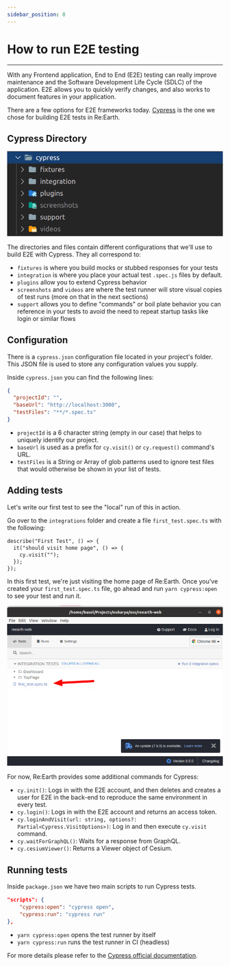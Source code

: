 ```yaml
---
sidebar_position: 8
---
```


# How to run E2E testing
------

With any Frontend application, End to End (E2E) testing can really improve maintenance and the Software Development Life Cycle (SDLC) of the application. E2E allows you to quickly verify changes, and also works to document features in your application.

There are a few options for E2E frameworks today. [Cypress](https://www.cypress.io/) is the one we chose for building E2E tests in Re:Earth.

## Cypress Directory

![cypress.png](./images/cypress.png)

The directories and files contain different configurations that we'll use to build E2E with Cypress. They all correspond to:

- `fixtures` is where you build mocks or stubbed responses for your tests
- `integration` is where you place your actual test `.spec.js` files by default.
- `plugins` allow you to extend Cypress behavior
- `screenshots` and `videos` are where the test runner will store visual copies of test runs (more on that in the next sections)
- `support` allows you to define "commands" or boil plate behavior you can reference in your tests to avoid the need to repeat startup tasks like login or similar flows

## Configuration

There is a `cypress.json` configuration file located in your project's folder. This JSON file is used to store any configuration values you supply.

Inside `cypress.json` you can find the following lines:

```json
{
  "projectId": "",
  "baseUrl": "http://localhost:3000",
  "testFiles": "**/*.spec.ts"
}
```

- `projectId` is a 6 character string (empty in our case) that helps to uniquely identify our project.
- `baseUrl` is used as a prefix for `cy.visit()` or `cy.request()` command's URL.
- `testFiles` is a String or Array of glob patterns used to ignore test files that would otherwise be shown in your list of tests.

## Adding tests

Let's write our first test to see the "local" run of this in action.

Go over to the `integrations` folder and create a file `first_test.spec.ts` with the following:

```tsx
describe("First Test", () => {
  it("should visit home page", () => {
    cy.visit("");
  });
});
```

In this first test, we're just visiting the home page of Re:Earth. Once you've created your `first_test.spec.ts` file, go ahead and run `yarn cypress:open` to see your test and run it.

![test.png](./images/test.png)

For now, Re:Earth provides some additional commands for Cypress:

- `cy.init()`:  Logs in with the E2E account, and then deletes and creates a user for E2E in the back-end to reproduce the same environment in every test.
- `cy.login()`: Logs in with the E2E account and returns an access token.
- `cy.loginAndVisit(url: string, options?: Partial<Cypress.VisitOptions>)`: Log in and then execute `cy.visit` command.
- `cy.waitForGraphQL()`: Waits for a response from GraphQL.
- `cy.cesiumViewer()`: Returns a Viewer object of Cesium.

## Running tests

Inside `package.json` we have two main scripts to run Cypress tests.

```json
"scripts": {
    "cypress:open": "cypress open",
    "cypress:run": "cypress run"
},
```

- `yarn cypress:open` opens the test runner by itself
- `yarn cypress:run` runs the test runner in CI (headless)

For more details please refer to the [Cypress official documentation](https://docs.cypress.io/).